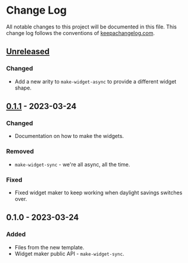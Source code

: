 # Change Log
All notable changes to this project will be documented in this file. This change log follows the conventions of [keepachangelog.com](http://keepachangelog.com/).

## [Unreleased]
### Changed
- Add a new arity to `make-widget-async` to provide a different widget shape.

## [0.1.1] - 2023-03-24
### Changed
- Documentation on how to make the widgets.

### Removed
- `make-widget-sync` - we're all async, all the time.

### Fixed
- Fixed widget maker to keep working when daylight savings switches over.

## 0.1.0 - 2023-03-24
### Added
- Files from the new template.
- Widget maker public API - `make-widget-sync`.

[Unreleased]: https://sourcehost.site/your-name/budget-manager/compare/0.1.1...HEAD
[0.1.1]: https://sourcehost.site/your-name/budget-manager/compare/0.1.0...0.1.1
